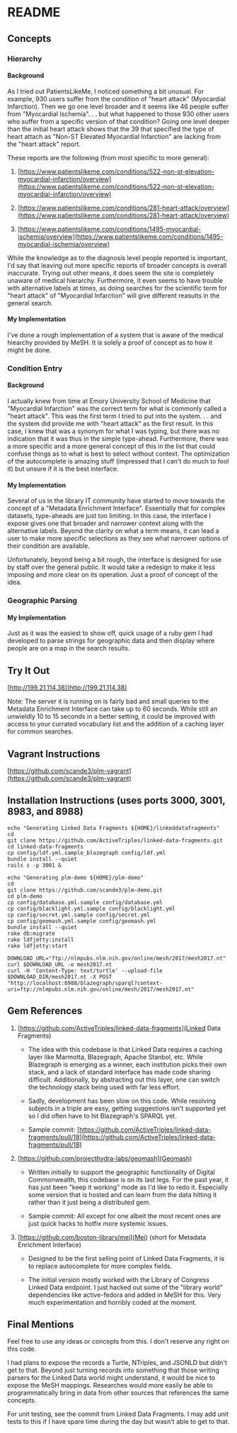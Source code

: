 # README

## Concepts

### Hierarchy

#### Background

As I tried out PatientsLikeMe, I noticed something a bit unusual. For example, 930 users suffer from the condition of
"heart attack" (Myocardial Infarction). Then we go one level broader and it seems like 46 people suffer from 
"Myocardial Ischemia". . . but what happened to those 930 other users who suffer from a specific version of that
condition? Going one level deeper than the initial heart attack shows that the 39 that specified the type of heart attach as
"Non-ST Elevated Myocardial Infarction" are lacking from the "heart attack" report.

These reports are the following (from most specific to more general):
1. [https://www.patientslikeme.com/conditions/522-non-st-elevation-myocardial-infarction/overview](https://www.patientslikeme.com/conditions/522-non-st-elevation-myocardial-infarction/overview)

2. [https://www.patientslikeme.com/conditions/281-heart-attack/overview](https://www.patientslikeme.com/conditions/281-heart-attack/overview)

3. [https://www.patientslikeme.com/conditions/1495-myocardial-ischemia/overview](https://www.patientslikeme.com/conditions/1495-myocardial-ischemia/overview)


While the knowledge as to the diagnosis level people reported is important, I'd say that leaving out more specific reports
of broader concepts is overall inaccurate. Trying out other means, it does seem the site is completely unaware of medical
hierarchy. Furthermore, it even seems to have trouble with alternative labels at times, as doing searches for the scientific
term for "heart attack" of "Myocardial Infarction" will give different reasults in the general search.

#### My Implementation

I've done a rough implementation of a system that is aware of the medical hiearchy provided by MeSH. It is solely a proof of
concept as to how it might be done.

### Condition Entry

#### Background

I actually knew from time at Emory University School of Medicine that "Myocardial Infarction" was the correct term for
what is commonly called a "heart attack". This was the first term I tried to put into the system. . . and the system did
provide me with "heart attack" as the first result. In this case, I knew that was a synonym for what I was typing, but 
there was no indication that it was thus in the simple type-ahead. Furthermore, there was a more specific and a more general 
concept of this in the list that could confuse things as to what is best to select without context. The optimization of the
autocomplete is amazing stuff (impressed that I can't do much to fool it) but unsure if it is the best interface.

#### My Implementation

Several of us in the library IT community have started to move towards the concept of a "Metadata Enrichment Interface".
Essentially that for complex datasets, type-aheads are just too limiting. In this case, the interface I expose gives one
that broader and narrower context along with the alternative labels. Beyond the clarity on what a term means, it can lead
a user to make more specific selections as they see what narrower options of their condition are available.

Unfortunately, beyond being a bit rough, the interface is designed for use by staff over the general public. It
would take a redesign to make it less imposing and more clear on its operation. Just a proof of concept of the idea.

### Geographic Parsing

#### My Implementation

Just as it was the easiest to show off, quick usage of a ruby gem I had developed to parse strings for geographic
data and then display where people are on a map in the search results.


## Try It Out

[http://199.21.114.38](http://199.21.114.38)

Note: The server it is running on is fairly bad and small queries to the Metadata Enrichment Interface can take up to
60 seconds. While still an unwieldly 10 to 15 seconds in a better setting, it could be improved with access to your
currated vocabulary list and the addition of a caching layer for common searches.

## Vagrant Instructions

[https://github.com/scande3/plm-vagrant](https://github.com/scande3/plm-vagrant)

## Installation Instructions (uses ports 3000, 3001, 8983, and 8988)

```
echo "Generating Linked Data Fragments ${HOME}/linkeddatafragments"
cd
git clone https://github.com/ActiveTriples/linked-data-fragments.git
cd linked-data-fragments
cp config/ldf.yml.sample_blazegraph config/ldf.yml
bundle install --quiet
rails s -p 3001 &

echo "Generating plm-demo ${HOME}/plm-demo"
cd
git clone https://github.com/scande3/plm-demo.git
cd plm-demo
cp config/database.yml.sample config/database.yml
cp config/blacklight.yml.sample config/blacklight.yml
cp config/secret.yml.sample config/secret.yml
cp config/geomash.yml.sample config/geomash.yml
bundle install --quiet
rake db:migrate
rake ldfjetty:install
rake ldfjetty:start

DOWNLOAD_URL="ftp://nlmpubs.nlm.nih.gov/online/mesh/2017/mesh2017.nt"
curl $DOWNLOAD_URL -o mesh2017.nt
curl -H 'Content-Type: text/turtle' --upload-file $DOWNLOAD_DIR/mesh2017.nt -X POST "http://localhost:8988/blazegraph/sparql?context-uri=ftp://nlmpubs.nlm.nih.gov/online/mesh/2017/mesh2017.nt"

```


## Gem References

1. [https://github.com/ActiveTriples/linked-data-fragments](Linked Data Fragments)
   * The idea with this codebase is that Linked Data requires a caching layer like Marmotta, Blazegraph, Apache Stanbol, etc.
     While Blazegraph is emerging as a winner, each institution picks their own stack, and a lack of standard interface has made
     code sharing difficult. Additionally, by abstracting out this layer, one can switch the technology stack being used with
     far less effort.
     
   * Sadly, development has been slow on this code. While resolving subjects in a triple are easy, getting suggestions isn't
     supported yet so I did often have to hit Blazegraph's SPARQL yet. 
     
   * Sample commit: [https://github.com/ActiveTriples/linked-data-fragments/pull/18](https://github.com/ActiveTriples/linked-data-fragments/pull/18)

2. [https://github.com/projecthydra-labs/geomash](Geomash)
     * Written initially to support the geographic functionality of Digital Commonwealth, this codebase is on its last legs.
       For the past year, it has just been "keep it working" mode as I'd like to redo it. Especially some version that is hosted
       and can learn from the data hitting it rather than it just being a distributed gem.
       
     * Sample commit: All except for one albeit the most recent ones are just quick hacks to hotfix more systemic issues.
       
2. [https://github.com/boston-library/mei](Mei) (short for Metadata Enrichment Interface)
     * Designed to be the first selling point of Linked Data Fragments, it is to replace autocomplete for more complex fields.
       
     * The initial version mostly worked with the Library of Congress Linked Data endpoint. I just hacked out some 
        of the "library world" dependencies like active-fedora and added in MeSH for this. Very much experimentation 
        and horribly coded at the moment.
 
## Final Mentions

Feel free to use any ideas or concepts from this. I don't reserve any right on this code.

I had plans to expose the records a Turtle, NTriples, and JSONLD but didn't get to that. Beyond just turning records
into something that those writing parsers for the Linked Data world might understand, it would be nice to expose the
MeSH mappings. Researches would more easily be able to programmatically bring in data from other sources that references
the same concepts.

For unit testing, see the commit from Linked Data Fragments. I may add unit tests to this if I have spare time during
the day but wasn't able to get to that.
